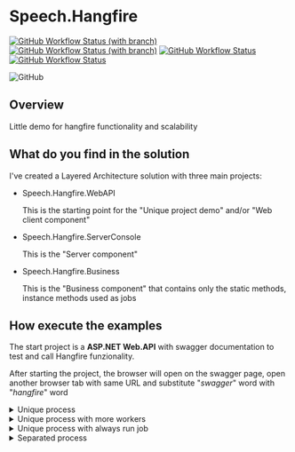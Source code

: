 # Speech.Hangfire
[![GitHub Workflow Status (with branch)](https://img.shields.io/github/actions/workflow/status/glucolo/speech.hangfire/dotnet.yml?branch=master&label=build%20master&logo=github)](https://github.com/glucolo/speech.hangfire/actions/workflows/dotnet.yml)
[![GitHub Workflow Status (with branch)](https://img.shields.io/github/actions/workflow/status/glucolo/speech.hangfire/dotnet.yml?branch=DEV&label=build%20DEV&logo=github)](https://github.com/glucolo/speech.hangfire/actions/workflows/dotnet.yml)
[![GitHub Workflow Status](https://img.shields.io/github/actions/workflow/status/glucolo/speech.hangfire/codeql.yml?label=CodeQL&logo=github)](https://github.com/glucolo/speech.hangfire/actions/workflows/codeql.yml)
[![GitHub Workflow Status](https://img.shields.io/github/actions/workflow/status/glucolo/speech.hangfire/super-linter.yml?label=Lint%20Code%20Base&logo=github)](https://github.com/glucolo/speech.hangfire/actions/workflows/super-linter.yml)

![GitHub](https://img.shields.io/github/license/glucolo/speech.hangfire)

## Overview
Little demo for hangfire functionality and scalability

## What do you find in the solution
I've created a Layered Architecture solution with three main projects:
- Speech.Hangfire.WebAPI

    This is the starting point for the "Unique project demo" and/or "Web client component"

- Speech.Hangfire.ServerConsole

    This is the "Server component"

- Speech.Hangfire.Business

    This is the "Business component" that contains only the static methods, instance methods used as jobs
    <!-- -->

## How execute the examples
The start project is a **ASP.NET Web.API** with swagger documentation to test and call Hangfire funzionality.

After starting the project, the browser will open on the swagger page, open another browser tab with same URL and substitute "*swagger*" word with "*hangfire*" word

<details>

###   
  <summary>Unique process</summary>

  In **Speech.Hangfire.WebAPI** projects, open **program.cs** file:
  - row 39 have to be uncommented
  - rows 43,46,47 have to be commented
  <!-- -->
  Run WebApi project
  ***
</details>
<details>

###   
  <summary>Unique process with more workers</summary>

  In **Speech.Hangfire.WebAPI** projects, open **program.cs** file:
  - row 39 have to be commented
  - row 43 have to be uncommented
  - rows 46,47 have to be commented
  <!-- -->
  Run WebApi project
  ***
</details>
<details>

###   
  <summary>Unique process with always run job</summary>

  In **Speech.Hangfire.WebAPI** projects, open **program.cs** file:
  - row 39,43 have to be commented
  - rows 46,47 have to be uncommented
  <!-- -->
  Run WebApi project
  ***
</details>
<details>

###   
  <summary>Separated process</summary>

  In **Speech.Hangfire.WebAPI** projects, open **program.cs** file:
  - rows 39,43,46,47 have to be commented
  <!-- -->
  In **Speech.Hangfire.ServerConsole** projects, open **program.cs** file:
  - row 33 or 34 have to be commented
  <!-- -->
  Run both WebApi project and ServerConsole project
  ***
</details>

